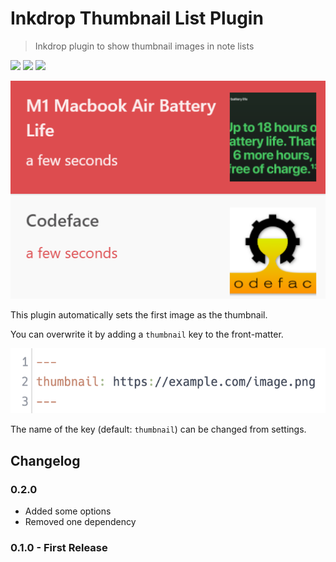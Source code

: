 # Inkdrop Thumbnail List Plugin

> Inkdrop plugin to show thumbnail images in note lists

![](https://inkdrop-plugin-badge.vercel.app/api/version/thumbnail-list) ![](https://inkdrop-plugin-badge.vercel.app/api/downloads/thumbnail-list) ![](https://img.shields.io/github/license/Fus1onDev/inkdrop-thumbnail-list?style=plastic)

![](./images/ss.png)

This plugin automatically sets the first image as the thumbnail.

You can overwrite it by adding a `thumbnail` key to the front-matter.

![](./images/example.png)

The name of the key (default: `thumbnail`) can be changed from settings.

## Changelog

### 0.2.0

- Added some options
- Removed one dependency

### 0.1.0 - First Release